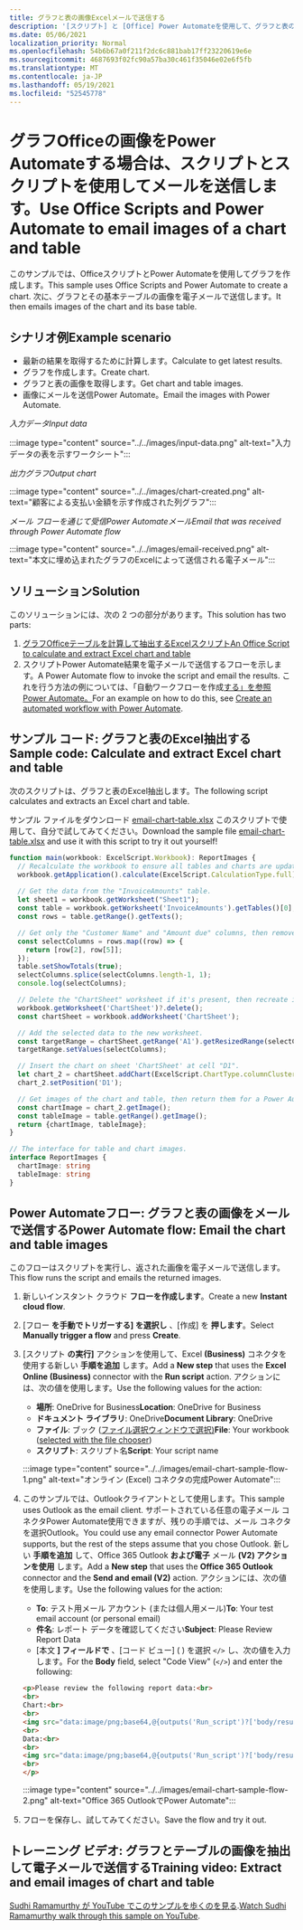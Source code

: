 ```yaml
---
title: グラフと表の画像Excelメールで送信する
description: '[スクリプト] と [Office] Power Automateを使用して、グラフと表の画像Excelメールを送信する方法について学習します。'
ms.date: 05/06/2021
localization_priority: Normal
ms.openlocfilehash: 54b6b67a0f211f2dc6c881bab17ff23220619e6e
ms.sourcegitcommit: 4687693f02fc90a57ba30c461f35046e02e6f5fb
ms.translationtype: MT
ms.contentlocale: ja-JP
ms.lasthandoff: 05/19/2021
ms.locfileid: "52545778"
---
```

# <a name="use-office-scripts-and-power-automate-to-email-images-of-a-chart-and-table"></a><span data-ttu-id="505ce-103">グラフOfficeの画像をPower Automateする場合は、スクリプトとスクリプトを使用してメールを送信します。</span><span class="sxs-lookup"><span data-stu-id="505ce-103">Use Office Scripts and Power Automate to email images of a chart and table</span></span>

<span data-ttu-id="505ce-104">このサンプルでは、OfficeスクリプトとPower Automateを使用してグラフを作成します。</span><span class="sxs-lookup"><span data-stu-id="505ce-104">This sample uses Office Scripts and Power Automate to create a chart.</span></span> <span data-ttu-id="505ce-105">次に、グラフとその基本テーブルの画像を電子メールで送信します。</span><span class="sxs-lookup"><span data-stu-id="505ce-105">It then emails images of the chart and its base table.</span></span>

## <a name="example-scenario"></a><span data-ttu-id="505ce-106">シナリオ例</span><span class="sxs-lookup"><span data-stu-id="505ce-106">Example scenario</span></span>

* <span data-ttu-id="505ce-107">最新の結果を取得するために計算します。</span><span class="sxs-lookup"><span data-stu-id="505ce-107">Calculate to get latest results.</span></span>
* <span data-ttu-id="505ce-108">グラフを作成します。</span><span class="sxs-lookup"><span data-stu-id="505ce-108">Create chart.</span></span>
* <span data-ttu-id="505ce-109">グラフと表の画像を取得します。</span><span class="sxs-lookup"><span data-stu-id="505ce-109">Get chart and table images.</span></span>
* <span data-ttu-id="505ce-110">画像にメールを送信Power Automate。</span><span class="sxs-lookup"><span data-stu-id="505ce-110">Email the images with Power Automate.</span></span>

<span data-ttu-id="505ce-111">_入力データ_</span><span class="sxs-lookup"><span data-stu-id="505ce-111">_Input data_</span></span>

:::image type="content" source="../../images/input-data.png" alt-text="入力データの表を示すワークシート":::

<span data-ttu-id="505ce-113">_出力グラフ_</span><span class="sxs-lookup"><span data-stu-id="505ce-113">_Output chart_</span></span>

:::image type="content" source="../../images/chart-created.png" alt-text="顧客による支払い金額を示す作成された列グラフ":::

<span data-ttu-id="505ce-115">_メール フローを通じて受信Power Automateメール_</span><span class="sxs-lookup"><span data-stu-id="505ce-115">_Email that was received through Power Automate flow_</span></span>

:::image type="content" source="../../images/email-received.png" alt-text="本文に埋め込まれたグラフのExcelによって送信される電子メール":::

## <a name="solution"></a><span data-ttu-id="505ce-117">ソリューション</span><span class="sxs-lookup"><span data-stu-id="505ce-117">Solution</span></span>

<span data-ttu-id="505ce-118">このソリューションには、次の 2 つの部分があります。</span><span class="sxs-lookup"><span data-stu-id="505ce-118">This solution has two parts:</span></span>

1. [<span data-ttu-id="505ce-119">グラフOfficeテーブルを計算して抽出するExcelスクリプト</span><span class="sxs-lookup"><span data-stu-id="505ce-119">An Office Script to calculate and extract Excel chart and table</span></span>](#sample-code-calculate-and-extract-excel-chart-and-table)
1. <span data-ttu-id="505ce-120">スクリプトPower Automate結果を電子メールで送信するフローを示します。</span><span class="sxs-lookup"><span data-stu-id="505ce-120">A Power Automate flow to invoke the script and email the results.</span></span> <span data-ttu-id="505ce-121">これを行う方法の例については、「自動ワークフローを作成[する」を参照Power Automate。](../../tutorials/excel-power-automate-returns.md#create-an-automated-workflow-with-power-automate)</span><span class="sxs-lookup"><span data-stu-id="505ce-121">For an example on how to do this, see [Create an automated workflow with Power Automate](../../tutorials/excel-power-automate-returns.md#create-an-automated-workflow-with-power-automate).</span></span>

## <a name="sample-code-calculate-and-extract-excel-chart-and-table"></a><span data-ttu-id="505ce-122">サンプル コード: グラフと表のExcel抽出する</span><span class="sxs-lookup"><span data-stu-id="505ce-122">Sample code: Calculate and extract Excel chart and table</span></span>

<span data-ttu-id="505ce-123">次のスクリプトは、グラフと表のExcel抽出します。</span><span class="sxs-lookup"><span data-stu-id="505ce-123">The following script calculates and extracts an Excel chart and table.</span></span>

<span data-ttu-id="505ce-124">サンプル ファイルをダウンロード <a href="email-chart-table.xlsx">email-chart-table.xlsx</a> このスクリプトで使用して、自分で試してみてください。</span><span class="sxs-lookup"><span data-stu-id="505ce-124">Download the sample file <a href="email-chart-table.xlsx">email-chart-table.xlsx</a> and use it with this script to try it out yourself!</span></span>

```TypeScript
function main(workbook: ExcelScript.Workbook): ReportImages {
  // Recalculate the workbook to ensure all tables and charts are updated.
  workbook.getApplication().calculate(ExcelScript.CalculationType.full);
  
  // Get the data from the "InvoiceAmounts" table.
  let sheet1 = workbook.getWorksheet("Sheet1");
  const table = workbook.getWorksheet('InvoiceAmounts').getTables()[0];
  const rows = table.getRange().getTexts();

  // Get only the "Customer Name" and "Amount due" columns, then remove the "Total" row.
  const selectColumns = rows.map((row) => {
    return [row[2], row[5]];
  });
  table.setShowTotals(true);
  selectColumns.splice(selectColumns.length-1, 1);
  console.log(selectColumns);

  // Delete the "ChartSheet" worksheet if it's present, then recreate it.
  workbook.getWorksheet('ChartSheet')?.delete();
  const chartSheet = workbook.addWorksheet('ChartSheet');

  // Add the selected data to the new worksheet.
  const targetRange = chartSheet.getRange('A1').getResizedRange(selectColumns.length-1, selectColumns[0].length-1);
  targetRange.setValues(selectColumns);

  // Insert the chart on sheet 'ChartSheet' at cell "D1".
  let chart_2 = chartSheet.addChart(ExcelScript.ChartType.columnClustered, targetRange);
  chart_2.setPosition('D1');

  // Get images of the chart and table, then return them for a Power Automate flow.
  const chartImage = chart_2.getImage();
  const tableImage = table.getRange().getImage();
  return {chartImage, tableImage};
}

// The interface for table and chart images.
interface ReportImages {
  chartImage: string
  tableImage: string
}
```

## <a name="power-automate-flow-email-the-chart-and-table-images"></a><span data-ttu-id="505ce-125">Power Automateフロー: グラフと表の画像をメールで送信する</span><span class="sxs-lookup"><span data-stu-id="505ce-125">Power Automate flow: Email the chart and table images</span></span>

<span data-ttu-id="505ce-126">このフローはスクリプトを実行し、返された画像を電子メールで送信します。</span><span class="sxs-lookup"><span data-stu-id="505ce-126">This flow runs the script and emails the returned images.</span></span>

1. <span data-ttu-id="505ce-127">新しいインスタント クラウド **フローを作成します**。</span><span class="sxs-lookup"><span data-stu-id="505ce-127">Create a new **Instant cloud flow**.</span></span>
1. <span data-ttu-id="505ce-128">[フロー **を手動でトリガーする] を選択し** 、[作成] を **押します**。</span><span class="sxs-lookup"><span data-stu-id="505ce-128">Select **Manually trigger a flow** and press **Create**.</span></span>
1. <span data-ttu-id="505ce-129">[スクリプト **の実行]** アクションを使用して、Excel **(Business)** コネクタを使用する新しい **手順を追加** します。</span><span class="sxs-lookup"><span data-stu-id="505ce-129">Add a **New step** that uses the **Excel Online (Business)** connector with the **Run script** action.</span></span> <span data-ttu-id="505ce-130">アクションには、次の値を使用します。</span><span class="sxs-lookup"><span data-stu-id="505ce-130">Use the following values for the action:</span></span>
    * <span data-ttu-id="505ce-131">**場所**: OneDrive for Business</span><span class="sxs-lookup"><span data-stu-id="505ce-131">**Location**: OneDrive for Business</span></span>
    * <span data-ttu-id="505ce-132">**ドキュメント ライブラリ**: OneDrive</span><span class="sxs-lookup"><span data-stu-id="505ce-132">**Document Library**: OneDrive</span></span>
    * <span data-ttu-id="505ce-133">**ファイル**: ブック ([ファイル選択ウィンドウで選択)](../../testing/power-automate-troubleshooting.md#select-workbooks-with-the-file-browser-control)</span><span class="sxs-lookup"><span data-stu-id="505ce-133">**File**: Your workbook ([selected with the file chooser](../../testing/power-automate-troubleshooting.md#select-workbooks-with-the-file-browser-control))</span></span>
    * <span data-ttu-id="505ce-134">**スクリプト**: スクリプト名</span><span class="sxs-lookup"><span data-stu-id="505ce-134">**Script**: Your script name</span></span>

    :::image type="content" source="../../images/email-chart-sample-flow-1.png" alt-text="オンライン (Excel) コネクタの完成Power Automate":::
1. <span data-ttu-id="505ce-136">このサンプルでは、Outlookクライアントとして使用します。</span><span class="sxs-lookup"><span data-stu-id="505ce-136">This sample uses Outlook as the email client.</span></span> <span data-ttu-id="505ce-137">サポートされている任意の電子メール コネクタPower Automate使用できますが、残りの手順では、メール コネクタを選択Outlook。</span><span class="sxs-lookup"><span data-stu-id="505ce-137">You could use any email connector Power Automate supports, but the rest of the steps assume that you chose Outlook.</span></span> <span data-ttu-id="505ce-138">新しい **手順を追加** して、Office 365 Outlook **および電子** メール **(V2) アクションを使用** します。</span><span class="sxs-lookup"><span data-stu-id="505ce-138">Add a **New step** that uses the **Office 365 Outlook** connector and the **Send and email (V2)** action.</span></span> <span data-ttu-id="505ce-139">アクションには、次の値を使用します。</span><span class="sxs-lookup"><span data-stu-id="505ce-139">Use the following values for the action:</span></span>
    * <span data-ttu-id="505ce-140">**To**: テスト用メール アカウント (または個人用メール)</span><span class="sxs-lookup"><span data-stu-id="505ce-140">**To**: Your test email account (or personal email)</span></span>
    * <span data-ttu-id="505ce-141">**件名**: レポート データを確認してください</span><span class="sxs-lookup"><span data-stu-id="505ce-141">**Subject**: Please Review Report Data</span></span>
    * <span data-ttu-id="505ce-142">[本文 **] フィールドで** 、[コード ビュー] ( ) を選択 `</>` し、次の値を入力します。</span><span class="sxs-lookup"><span data-stu-id="505ce-142">For the **Body** field, select "Code View" (`</>`) and enter the following:</span></span>

    ```HTML
    <p>Please review the following report data:<br>
    <br>
    Chart:<br>
    <br>
    <img src="data:image/png;base64,@{outputs('Run_script')?['body/result/chartImage']}"/>
    <br>
    Data:<br>
    <br>
    <img src="data:image/png;base64,@{outputs('Run_script')?['body/result/tableImage']}"/>
    <br>
    </p>
    ```

    :::image type="content" source="../../images/email-chart-sample-flow-2.png" alt-text="Office 365 OutlookでPower Automate":::
1. <span data-ttu-id="505ce-144">フローを保存し、試してみてください。</span><span class="sxs-lookup"><span data-stu-id="505ce-144">Save the flow and try it out.</span></span>

## <a name="training-video-extract-and-email-images-of-chart-and-table"></a><span data-ttu-id="505ce-145">トレーニング ビデオ: グラフとテーブルの画像を抽出して電子メールで送信する</span><span class="sxs-lookup"><span data-stu-id="505ce-145">Training video: Extract and email images of chart and table</span></span>

<span data-ttu-id="505ce-146">[Sudhi Ramamurthy が YouTube でこのサンプルを歩くのを見る](https://youtu.be/152GJyqc-Kw).</span><span class="sxs-lookup"><span data-stu-id="505ce-146">[Watch Sudhi Ramamurthy walk through this sample on YouTube](https://youtu.be/152GJyqc-Kw).</span></span>
